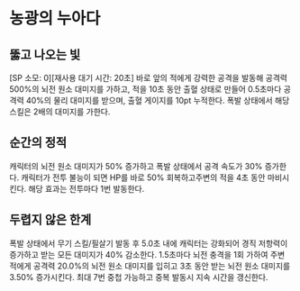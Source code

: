 # 농광의 누아다

## 뚫고 나오는 빛

[SP 소모: 0][재사용 대기 시간: 20초] 바로 앞의 적에게 강력한 공격을 발동해 공격력 500%의 뇌전 원소 대미지를 가하고, 적을 10초 동안 출혈 상태로 만들어 0.5초마다 공격력 40%의 물리 대미지를 받으며, 출혈 게이지를 10pt 누적한다. 폭발 상태에서 해당 스킬은 2배의 대미지를 가한다.

## 순간의 정적

캐릭터의 뇌전 원소 대미지가 50% 증가하고 폭발 상태에서 공격 속도가 30% 증가한다. 캐릭터가 전투 불능이 되면 HP를 바로 50% 회복하고주변의 적을 4초 동안 마비시킨다. 해당 효과는 전투마다 1번 발동한다.

## 두렵지 않은 한계

폭발 상태에서 무기 스킬/필살기 발동 후 5.0초 내에 캐릭터는 강화되어 경직 저항력이 증가하고 받는 모든 대미지가 40% 감소한다. 1.5초마다 뇌전 충격을 1회 가하여 주변 적에게 공격력 20.0%의 뇌전 원소 대미지를 입히고 3초 동안 받는 뇌전 원소 대미지를 3.50% 증가시킨다. 최대 7번 중첩 가능하고 중복 발동시 지속 시간을 갱신한다.
